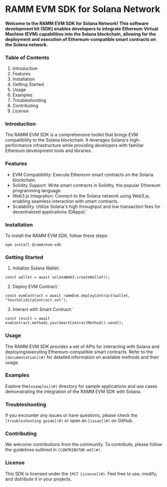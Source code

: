 # RAMM EVM SDK for Solana Network

#### Welcome to the RAMM EVM SDK for Solana Network! This software development kit (SDK) enables developers to integrate Ethereum Virtual Machine (EVM) capabilities into the Solana blockchain, allowing for the deployment and execution of Ethereum-compatible smart contracts on the Solana network.

### Table of Contents

1. Introduction
2. Features
3. Installation
4. Getting Started
5. Usage
6. Examples
7. Troubleshooting
8. Contributing
9. License

### Introduction

The RAMM EVM SDK is a comprehensive toolkit that brings EVM compatibility to the Solana blockchain. It leverages Solana's high-performance infrastructure while providing developers with familiar Ethereum development tools and libraries.

### Features

- EVM Compatibility: Execute Ethereum smart contracts on the Solana blockchain.
- Solidity Support: Write smart contracts in Solidity, the popular Ethereum programming language.
- Web3.js Integration: Connect to the Solana network using Web3.js, enabling seamless interaction with smart contracts.
- Scalability: Utilize Solana's high throughput and low transaction fees for decentralized applications (DApps).`

### Installation

To install the RAMM EVM SDK, follow these steps:

`npm install @ramm/evm-sdk`

### Getting Started

1. Initialize Solana Wallet:

`const wallet = await solanaWeb3.createWallet();`

2. Deploy EVM Contract:`

`const evmContract = await rammEvm.deployContract(wallet, "YourSolidityContract.sol");`

3. Interact with Smart Contract:`

`const result = await evmContract.methods.yourSmartContractMethod().send();`

### Usage

The RAMM EVM SDK provides a set of APIs for interacting with Solana and deploying/executing Ethereum-compatible smart contracts. Refer to the `[documentation](#)` for detailed information on available methods and their usage.

### Examples

Explore the`[examples](#)` directory for sample applications and use cases demonstrating the integration of the RAMM EVM SDK with Solana.

### Troubleshooting

If you encounter any issues or have questions, please check the `[troubleshooting guide](#)` or open an `[issue](#)` on GitHub.

### Contributing

We welcome contributions from the community. To contribute, please follow the guidelines outlined in `[CONTRIBUTOR.md](#)`.

### License

This SDK is licensed under the `[MIT License](#)`. Feel free to use, modify, and distribute it in your projects.
